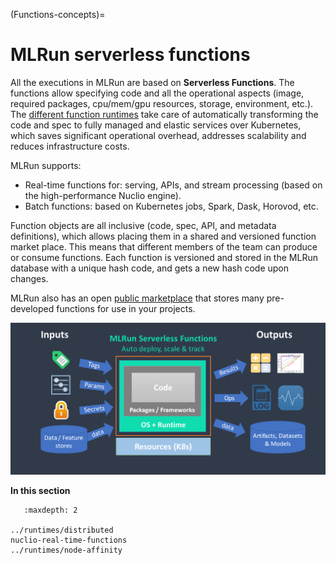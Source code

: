 (Functions-concepts)=
# MLRun serverless functions

All the executions in MLRun are based on **Serverless Functions**. The functions allow specifying code and 
all the operational aspects (image, required packages, cpu/mem/gpu resources, storage, environment, etc.). 
The [different function runtimes](Function_runtimes) take care of automatically transforming the code and spec to fully 
managed and elastic services over Kubernetes, which saves significant operational overhead, 
addresses scalability and reduces infrastructure costs.

MLRun supports:
- Real-time functions for: serving, APIs, and stream processing (based on the high-performance Nuclio engine). 
- Batch functions: based on Kubernetes jobs, Spark, Dask, Horovod, etc.

Function objects are all inclusive (code, spec, API, and metadata definitions), which allows placing them 
in a shared and versioned function market place. This means that different members of the team can produce or 
consume functions. Each function is versioned and stored in the MLRun database with a unique hash code, 
and gets a new hash code upon changes.

MLRun also has an open [public marketplace](https://www.mlrun.org/marketplace/functions/) that stores many pre-developed functions for
use in your projects. 

<img src="../_static/images/mlrun-functions.png" alt="mlrun-architecture" width="600"/><br>

**In this section**

```{toctree}
   :maxdepth: 2

../runtimes/distributed
nuclio-real-time-functions
../runtimes/node-affinity
```